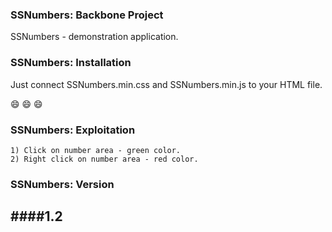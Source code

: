 ### SSNumbers: Backbone Project
SSNumbers - demonstration application.

### SSNumbers: Installation
Just connect SSNumbers.min.css and SSNumbers.min.js to your HTML file.

:smile: :smile: :smile:

### SSNumbers: Exploitation
```
1) Click on number area - green color.
2) Right click on number area - red color.
```

### SSNumbers: Version
####1.2
---